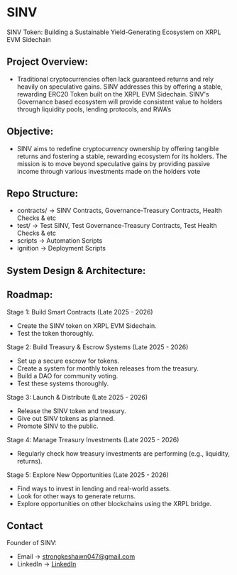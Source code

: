 # SINV
SINV Token: Building a Sustainable Yield-Generating Ecosystem on XRPL EVM Sidechain

## Project Overview:
- Traditional cryptocurrencies often lack guaranteed returns and rely heavily on speculative gains. SINV addresses this by offering a stable, rewarding ERC20 Token built on the XRPL EVM Sidechain. SINV's Governance based ecosystem will provide consistent value to holders through liquidity pools, lending protocols, and RWA’s

## Objective:
- SINV aims to redefine cryptocurrency ownership by offering tangible returns and fostering a stable, rewarding ecosystem for its holders. The mission is to move beyond speculative gains by providing passive income through various investments made on the holders vote

## Repo Structure: 
- contracts/   &rarr; SINV Contracts, Governance-Treasury Contracts, Health Checks & etc
- test/  &rarr; Test SINV, Test Governance-Treasury Contracts, Test Health Checks & etc
- scripts &rarr; Automation Scripts
- ignition &rarr; Deployment Scripts

## System Design & Architecture: 

## Roadmap: 
Stage 1: Build Smart Contracts (Late 2025 - 2026)
- Create the SINV token on XRPL EVM Sidechain.
- Test the token thoroughly.

Stage 2: Build Treasury & Escrow Systems (Late 2025 - 2026)
- Set up a secure escrow for tokens.
- Create a system for monthly token releases from the treasury.
- Build a DAO for community voting.
- Test these systems thoroughly.

Stage 3: Launch & Distribute (Late 2025 - 2026)
- Release the SINV token and treasury.
- Give out SINV tokens as planned.
- Promote SINV to the public.

Stage 4: Manage Treasury Investments (Late 2025 - 2026)
- Regularly check how treasury investments are performing (e.g., liquidity, returns).

Stage 5: Explore New Opportunities (Late 2025 - 2026)
- Find ways to invest in lending and real-world assets.
- Look for other ways to generate returns.
- Explore opportunities on other blockchains using the XRPL bridge.

## Contact
Founder of SINV: 
- Email &rarr; strongkeshawn047@gmail.com
- LinkedIn &rarr; [LinkedIn](https://www.linkedin.com/in/keshawn-strong)



